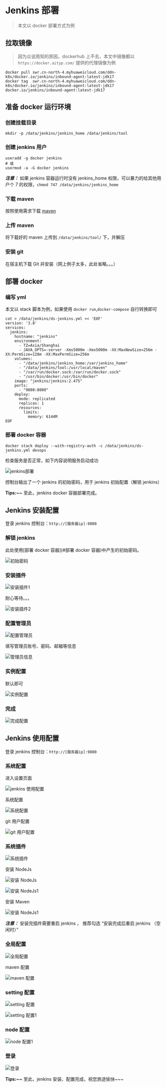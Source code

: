 # Jenkins 部署

> 本文以 docker 部署方式为例

## 拉取镜像

> 因为众说周知的原因，dockerhub 上不去，本文中镜像都以 `https://docker.aityp.com/` 提供的代理镜像为例

```shell
docker pull swr.cn-north-4.myhuaweicloud.com/ddn-k8s/docker.io/jenkins/inbound-agent:latest-jdk17
docker tag  swr.cn-north-4.myhuaweicloud.com/ddn-k8s/docker.io/jenkins/inbound-agent:latest-jdk17  docker.io/jenkins/inbound-agent:latest-jdk17
```

## 准备 docker 运行环境

### 创建挂载目录

```shell
mkdir -p /data/jenkins/jenkins_home /data/jenkins/tool
```

### 创建 jenkins 用户

```shell
useradd -g docker jenkins
# 或
usermod -a -G docker jenkins
```

***注意：*** 如果 jenkins 容器运行时没有 jenkins_home 权限，可以暴力的给其他用户个 7 的权限，`chmod 747 /data/jenkins/jenkins_home`

### 下载 maven

按照使用需求下载 [maven](https://maven.apache.org/download.cgi)

### 上传 maven

将下载好的 maven 上传到 `/data/jenkins/tool/` 下，并解压

### 安装 git

在宿主机下载 Git 并安装（网上例子太多，此处省略。。。）

## 部署 docker

### 编写 yml

本文以 stack 脚本为例，如果使用 `docker run`,`docker-compose` 自行转换即可

```shell
cat > /data/jenkins/ds-jenkins.yml << 'EOF'
version: '3.8'
services:
  jenkins:
    hostname: "jenkins"
    environment:
      - TZ=Asia/Shanghai
      - JAVA_OPTS=-server -Xms5000m -Xmx5000m -XX:MaxNewSize=256m -XX:PermSize=128m -XX:MaxPermSize=256m
    volumes:
      - "/data/jenkins/jenkins_home:/var/jenkins_home"
      - "/data/jenkins/tool:/usr/local/maven"
      - "/var/run/docker.sock:/var/run/docker.sock"
      - "/usr/bin/docker:/usr/bin/docker"
    image: "jenkins/jenkins:2.475"
    ports:
      - "9080:8080"
    deploy:
      mode: replicated
      replicas: 1
      resources:
        limits:
          memory: 6144M
EOF
```

### 部署 docker 容器

```shell
docker stack deploy --with-registry-auth -c /data/jenkins/ds-jenkins.yml devops
```

检查服务是否正常，如下内容说明服务启动成功

![jenkins部署](/images/jenkins/jenkins_password.png)

控制台输出了一个 jenkins 的初始密码，用于 jenkins 初始配置（解锁 jenkins）

**Tips:~~** 至此，jenkins docker 容器部署完成。


## Jenkins 安装配置

登录 jenkins 控制台：`http://[服务器ip]:9080`

### 解锁 jenkins

此处使用[部署 docker 容器](#部署 docker 容器)中产生的初始密码。

![初始密码](/images/jenkins/jenkins1.png)

### 安装插件

![安装插件1](/images/jenkins/jenkins2.png)

耐心等待。。。

![安装插件2](/images/jenkins/jenkins3.png)

### 配置管理员

![配置管理员](/images/jenkins/jenkins4.png)

填写管理员账号、密码、邮箱等信息

![管理员信息](/images/jenkins/jenkins5.png)

### 实例配置

默认即可

![实例配置](/images/jenkins/jenkins6.png)

### 完成

![完成配置](/images/jenkins/jenkins7.png)

## Jenkins 使用配置

登录 jenkins 控制台：`http://[服务器ip]:9080`

### 系统配置

进入设置页面

![jenkins 使用配置](/images/jenkins/jenkins_setting.png)

系统配置

![系统配置](/images/jenkins/jenkins_setting_system.png)

git 用户配置

![git 用户配置](/images/jenkins/jenkins_setting_system_git.png)

### 系统插件

![系统插件](/images/jenkins/jenkins_setting_system_plugins.png)

安装 NodeJs

![安装 NodeJs](/images/jenkins/jenkins_setting_system_plugins_node.png)

![安装 NodeJs1](/images/jenkins/jenkins_setting_system_plugins_node1.png)

安装 Maven

![安装 NodeJs1](/images/jenkins/jenkins_setting_system_plugins_maven.png)

***注意：*** 安装完插件需要重启 jenkins ， 推荐勾选 “安装完成后重启 jenkins （空闲时）”

### 全局配置

![全局配置](/images/jenkins/jenkins_setting_tool.png)

maven 配置

![maven 配置](/images/jenkins/jenkins_setting_system_macven1.png)

### setting 配置

![setting 配置](/images/jenkins/jenkins_setting_system_plugins_maven.png)

![setting 配置1](/images/jenkins/jenkins_setting_system_plugins_maven1.png)

### node 配置

![node 配置1](/images/jenkins/jenkins_setting_system_noed.png)

### 登录

![登录](/images/jenkins/jenkins_login.png)

**Tips:~~** 至此，jenkins 安装、配置完成，祝您旅途愉快~~~

